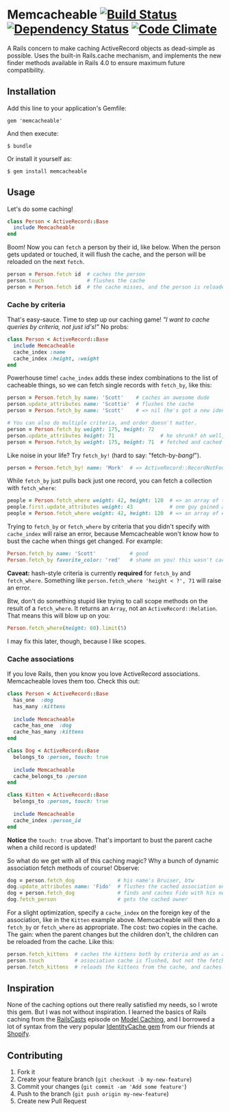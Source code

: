 # Memcacheable [![Build Status](https://travis-ci.org/flintinatux/memcacheable.png)](https://travis-ci.org/flintinatux/memcacheable) [![Dependency Status](https://gemnasium.com/flintinatux/memcacheable.png)](https://gemnasium.com/flintinatux/memcacheable) [![Code Climate](https://codeclimate.com/github/flintinatux/memcacheable.png)](https://codeclimate.com/github/flintinatux/memcacheable)

A Rails concern to make caching ActiveRecord objects as dead-simple as possible. Uses the built-in Rails.cache mechanism, and implements the new finder methods available in Rails 4.0 to ensure maximum future compatibility.

## Installation

Add this line to your application's Gemfile:

    gem 'memcacheable'

And then execute:

    $ bundle

Or install it yourself as:

    $ gem install memcacheable

## Usage

Let's do some caching!

```ruby
class Person < ActiveRecord::Base
  include Memcacheable
end
```

Boom!  Now you can `fetch` a person by their id, like below.  When the person gets updated or touched, it will flush the cache, and the person will be reloaded on the next `fetch`.

```ruby
person = Person.fetch id  # caches the person
person.touch              # flushes the cache
person = Person.fetch id  # the cache misses, and the person is reloaded
```

### Cache by criteria

That's easy-sauce.  Time to step up our caching game!  _"I want to cache queries by criteria, not just id's!"_  No probs:

```ruby
class Person < ActiveRecord::Base
  include Memcacheable
  cache_index :name
  cache_index :height, :weight
end
```

Powerhouse time!  `cache_index` adds these index combinations to the list of cacheable things, so we can fetch single records with `fetch_by`, like this:

```ruby
person = Person.fetch_by name: 'Scott'    # caches an awesome dude
person.update_attributes name: 'Scottie'  # flushes the cache
person = Person.fetch_by name: 'Scott'    # => nil (he's got a new identity!)

# You can also do multiple criteria, and order doesn't matter.
person = Person.fetch_by weight: 175, height: 72
person.update_attributes height: 71               # he shrunk? oh well, cache flushed
person = Person.fetch_by weight: 175, height: 71  # fetched and cached with new height
```

Like noise in your life?  Try `fetch_by!` (hard to say: "fetch-by-_bang!_").

```ruby
person = Person.fetch_by! name: 'Mork'  # => ActiveRecord::RecordNotFound
```

While `fetch_by` just pulls back just one record, you can fetch a collection with `fetch_where`:

```ruby
people = Person.fetch_where weight: 42, height: 120  # => an array of tall, skinny people
people.first.update_attributes weight: 43            # one guy gained a little weight --> cache flushed
people = Person.fetch_where weight: 42, height: 120  # => an array of everyone but that first guy
```

Trying to `fetch_by` or `fetch_where` by criteria that you didn't specify with `cache_index` will raise an error, because Memcacheable won't know how to bust the cache when things get changed.  For example:

```ruby
Person.fetch_by name: 'Scott'           # good
Person.fetch_by favorite_color: 'red'   # shame on you! this wasn't cache_index'd!
```

**Caveat:** hash-style criteria is currently **required** for `fetch_by` and `fetch_where`.  Something like `person.fetch_where 'height < ?', 71` will raise an error.

Btw, don't do something stupid like trying to call scope methods on the result of a `fetch_where`.  It returns an `Array`, not an `ActiveRecord::Relation`.  That means this will blow up on you:

```ruby
Person.fetch_where(height: 60).limit(5)
```

I may fix this later, though, because I like scopes.

### Cache associations

If you love Rails, then you know you love ActiveRecord associations.  Memcacheable loves them too.  Check this out:

```ruby
class Person < ActiveRecord::Base
  has_one  :dog
  has_many :kittens
  
  include Memcacheable
  cache_has_one  :dog
  cache_has_many :kittens
end

class Dog < ActiveRecord::Base
  belongs_to :person, touch: true
  
  include Memcacheable
  cache_belongs_to :person
end

class Kitten < ActiveRecord::Base
  belongs_to :person, touch: true
  
  include Memcacheable
  cache_index :person_id
end
```

**Notice** the `touch: true` above.  That's important to bust the parent cache when a child record is updated!

So what do we get with all of this caching magic?  Why a bunch of dynamic association fetch methods of course! Observe:

```ruby
dog = person.fetch_dog              # his name's Bruiser, btw
dog.update_attributes name: 'Fido'  # flushes the cached association on the person
dog = person.fetch_dog              # finds and caches Fido with his new name
dog.fetch_person                    # gets the cached owner
```

For a slight optimization, specify a `cache_index` on the foreign key of the association, like in the `Kitten` example above.  Memcacheable will then do a `fetch_by` or `fetch_where` as appropriate.  The cost: two copies in the cache.  The gain: when the parent changes but the children don't, the children can be reloaded from the cache.  Like this:

```ruby
person.fetch_kittens  # caches the kittens both by criteria and as an association
person.touch          # association cache is flushed, but not the fetch_where
person.fetch_kittens  # reloads the kittens from the cache, and caches as an association
```

## Inspiration

None of the caching options out there really satisfied my needs, so I wrote this gem.  But I was not without inspiration.  I learned the basics of Rails caching from the [RailsCasts](http://railscasts.com/) episode on [Model Caching](http://railscasts.com/episodes/115-model-caching-revised), and I borrowed a lot of syntax from the very popular [IdentityCache gem](https://github.com/Shopify/identity_cache) from our friends at [Shopify](http://www.shopify.com/).

## Contributing

1. Fork it
2. Create your feature branch (`git checkout -b my-new-feature`)
3. Commit your changes (`git commit -am 'Add some feature'`)
4. Push to the branch (`git push origin my-new-feature`)
5. Create new Pull Request
